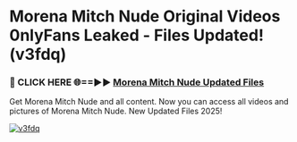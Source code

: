 # Morena Mitch Nude Original Videos 0nlyFans Leaked - Files Updated! (v3fdq)

<h3>🔴 CLICK HERE 🌐==►► <a href="https://tinyurl.com/yrmya6cz" rel="nofollow">Morena Mitch Nude Updated Files</a></h3>

Get Morena Mitch Nude and all content. Now you can access all videos and pictures of Morena Mitch Nude. New Updated Files 2025!

[![v3fdq](https://i.imgur.com/FMdXYCs.gif)](https://tinyurl.com/yrmya6cz)
